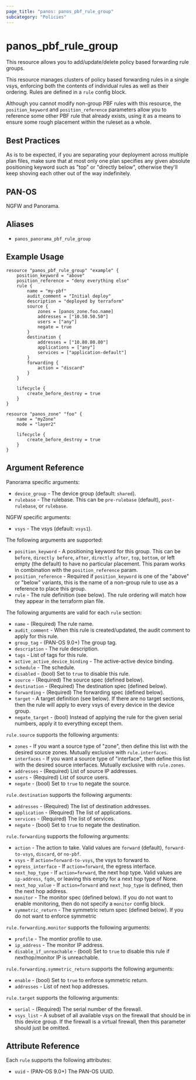 ```yaml
---
page_title: "panos: panos_pbf_rule_group"
subcategory: "Policies"
---
```


# panos_pbf_rule_group

This resource allows you to add/update/delete policy based forwarding rule groups.

This resource manages clusters of policy based forwarding rules in a single vsys,
enforcing both the contents of individual rules as well as their
ordering.  Rules are defined in a `rule` config block.

Although you cannot modify non-group PBF rules with this
resource, the `position_keyword` and `position_reference` parameters allow you
to reference some other PBF rule that already exists, using it as
a means to ensure some rough placement within the ruleset as a whole.


## Best Practices

As is to be expected, if you are separating your deployment across
multiple plan files, make sure that at most only one plan specifies any given
absolute positioning keyword such as "top" or "directly below", otherwise
they'll keep shoving each other out of the way indefinitely.


## PAN-OS

NGFW and Panorama.


## Aliases

* `panos_panorama_pbf_rule_group`


## Example Usage

```hcl
resource "panos_pbf_rule_group" "example" {
    position_keyword = "above"
    position_reference = "deny everything else"
    rule {
        name = "my-pbf"
        audit_comment = "Initial deploy"
        description = "deployed by terraform"
        source {
            zones = [panos_zone.foo.name]
            addresses = ["10.50.50.50"]
            users = ["any"]
            negate = true
        }
        destination {
            addresses = ["10.80.80.80"]
            applications = ["any"]
            services = ["application-default"]
        }
        forwarding {
            action = "discard"
        }
    }

    lifecycle {
        create_before_destroy = true
    }
}

resource "panos_zone" "foo" {
    name = "myZone"
    mode = "layer2"

    lifecycle {
        create_before_destroy = true
    }
}
```

## Argument Reference

Panorama specific arguments:

* `device_group` - The device group (default: `shared`).
* `rulebase` - The rulebase.  This can be `pre-rulebase` (default),
  `post-rulebase`, or `rulebase`.

NGFW specific arguments:

* `vsys` - The vsys (default: `vsys1`).


The following arguments are supported:

* `position_keyword` - A positioning keyword for this group.  This
  can be `before`, `directly before`, `after`, `directly after`, `top`,
  `bottom`, or left empty (the default) to have no particular placement.  This
  param works in combination with the `position_reference` param.
* `position_reference` - Required if `position_keyword` is one of the
  "above" or "below" variants, this is the name of a non-group rule to use
  as a reference to place this group.
* `rule` - The rule definition (see below).  The rule
  ordering will match how they appear in the terraform plan file.

The following arguments are valid for each `rule` section:

* `name` - (Required) The rule name.
* `audit_comment` - When this rule is created/updated, the audit comment to
  apply for this rule.
* `group_tag` - (PAN-OS 9.0+) The group tag.
* `description` - The rule description.
* `tags` - List of tags for this rule.
* `active_active_device_binding` - The active-active device binding.
* `schedule` - The schedule.
* `disabled` - (bool) Set to `true` to disable this rule.
* `source` - (Required) The source spec (defined below).
* `destination` - (Required) The destination spec (defined below).
* `forwarding` - (Required) The forwarding spec (defined below).
* `target` - A target definition (see below).  If there are no
  target sections, then the rule will apply to every vsys of every device
  in the device group.
* `negate_target` - (bool) Instead of applying the rule for the
  given serial numbers, apply it to everything except them.

`rule.source` supports the following arguments:

* `zones` - If you want a source type of "zone", then define this
  list with the desired source zones.  Mutually exclusive with `rule.interfaces`.
* `interfaces` - If you want a source type of "interface", then define this
  list with the desired source interfaces.  Mutually exclusive with `rule.zones`.
* `addresses` - (Required) List of source IP addresses.
* `users` - (Required) List of source users.
* `negate` - (bool) Set to `true` to negate the source.

`rule.destination` supports the following arguments:

* `addresses` - (Required) The list of destination addresses.
* `application` - (Required) The list of applications.
* `services` - (Required) The list of services.
* `negate` - (bool) Set to `true` to negate the destination.

`rule.forwarding` supports the following arguments:

* `action` - The action to take.  Valid values are `forward` (default),
  `forward-to-vsys`, `discard`, or `no-pbf`.
* `vsys` - If `action=forward-to-vsys`, the vsys to forward to.
* `egress_interface` - If `action=forward`, the egress interface.
* `next_hop_type` - If `action=forward`, the next hop type.  Valid values
  are `ip-address`, `fqdn`, or leaving this empty for a next hop type of None.
* `next_hop_value` - If `action=forward` and `next_hop_type` is defined, then
  the next hop address.
* `monitor` - The monitor spec (defined below).  If you do not want to enable
  monitoring, then do not specify a `monitor` config block.
* `symmetric_return` - The symmetric return spec (defined below).  If you do
  not want to enforce symmetric

`rule.forwarding.monitor` supports the following arguments:

* `profile` - The montior profile to use.
* `ip_address` - The monitor IP address.
* `disable_if_unreachable` - (bool) Set to `true` to disable this rule if
  nexthop/monitor IP is unreachable.

`rule.forwarding.symmetric_return` supports the following arguments:

* `enable` - (bool) Set to `true` to enforce symmetric return.
* `addresses` - List of next hop addresses.

`rule.target` supports the following arguments:

* `serial` - (Required) The serial number of the firewall.
* `vsys_list` - A subset of all available vsys on the firewall
  that should be in this device group.  If the firewall is a virtual firewall,
  then this parameter should just be omitted.


## Attribute Reference

Each `rule` supports the following attributes:

* `uuid` - (PAN-OS 9.0+) The PAN-OS UUID.
